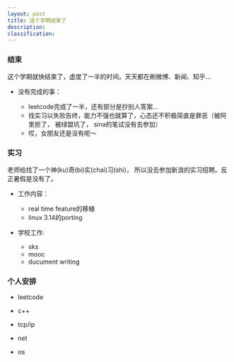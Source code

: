 ```yaml
---
layout: post
title: 这个学期结束了
description:
classification:
---
```


### 结束 ###

这个学期就快结束了，虚度了一半的时间。天天都在刷微博、新闻、知乎...

+ 没有完成的事：

	+ leetcode完成了一半，还有部分是抄别人答案...
	+ 找实习以失败告终，能力不强也就算了，心态还不积极简直是罪恶（被阿里拒了， 被绿盟坑了， sina的笔试没有去参加）
	+ 哎，女朋友还是没有呢～

### 实习 ###

老师给找了一个神(ku)奇(bi)实(chai)习(shi)， 所以没去参加新浪的实习招聘。反正暑假是没有了。

+ 工作内容：

	+ real time feature的移植
	+ linux 3.14的porting

+ 学校工作:

	+ sks
	+ mooc
	+ ducument writing

### 个人安排 ###

+ leetcode
+ c++
+ tcp/ip

+ net
+ os

